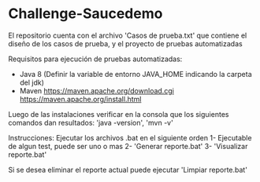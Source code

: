 # Challenge-Saucedemo

El repositorio cuenta con el archivo 'Casos de prueba.txt' que contiene el diseño de los casos de prueba, y el proyecto de pruebas automatizadas

Requisitos para ejecución de pruebas automatizadas:
- Java 8 (Definir la variable de entorno JAVA_HOME indicando la carpeta del jdk)
- Maven https://maven.apache.org/download.cgi https://maven.apache.org/install.html

Luego de las instalaciones verificar en la consola que los siguientes comandos dan resultados: 'java -version', 'mvn -v'

Instrucciones:
Ejecutar los archivos .bat en el siguiente orden
1- Ejecutable de algun test, puede ser uno o mas
2- 'Generar reporte.bat'
3- 'Visualizar reporte.bat'

Si se desea eliminar el reporte actual puede ejecutar 'Limpiar reporte.bat'
